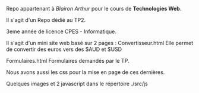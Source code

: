 Repo appartenant à _Blairon Arthur_ pour le cours de **Technologies Web**.

Il s'agit d'un Repo dédié au TP2.

3eme année de licence CPES - Informatique.

Il s'agit d'un mini site web basé sur 2 pages :
Convertisseur.html
Elle permet de convertir des euros vers des $AUD et $USD

Formulaires.html
Formulaires demandés par le TP.

Nous avons aussi les css pour la mise en page de ces dernières.

Quelques images et 2 javascript dans le répertoire ./src/js
